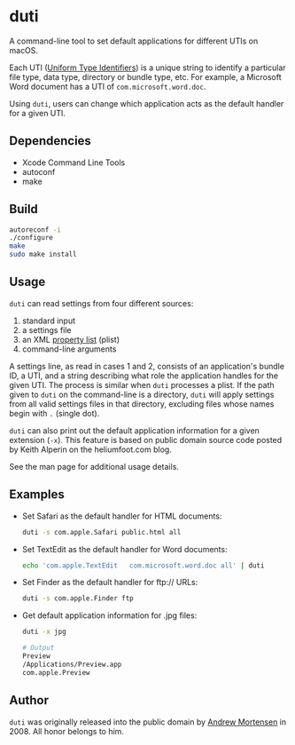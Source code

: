 # duti

A command-line tool to set default applications for different UTIs on macOS.

Each UTI ([Uniform Type Identifiers](https://developer.apple.com/library/content/documentation/FileManagement/Conceptual/understanding_utis/understand_utis_intro/understand_utis_intro.html)) is a unique string to identify a particular file type, data type, directory or bundle type, etc. For example, a Microsoft Word document has a UTI of `com.microsoft.word.doc`.

Using `duti`, users can change which application acts as the default handler for a given UTI.

## Dependencies

- Xcode Command Line Tools
- autoconf
- make

## Build

```sh
autoreconf -i
./configure
make
sudo make install
```

## Usage

`duti` can read settings from four different sources:

1. standard input
2. a settings file
3. an XML [property list](https://en.wikipedia.org/wiki/Property_list) (plist)
4. command-line arguments

A settings line, as read in cases 1 and 2, consists of an application's bundle
ID, a UTI, and a string describing what role the application handles for the
given UTI. The process is similar when `duti` processes a plist. If the path
given to `duti` on the command-line is a directory, `duti` will apply settings
from all valid settings files in that directory, excluding files whose names
begin with `.` (single dot).

`duti` can also print out the default application information for a given
extension (`-x`). This feature is based on public domain source code posted
by Keith Alperin on the heliumfoot.com blog.

See the man page for additional usage details.

## Examples

- Set Safari as the default handler for HTML documents:

  ```sh
  duti -s com.apple.Safari public.html all
  ```

- Set TextEdit as the default handler for Word documents:

  ```sh
  echo 'com.apple.TextEdit   com.microsoft.word.doc all' | duti
  ```

- Set Finder as the default handler for ftp:// URLs:

  ```sh
  duti -s com.apple.Finder ftp
  ```

- Get default application information for .jpg files:

  ```sh
  duti -x jpg

  # Output
  Preview
  /Applications/Preview.app
  com.apple.Preview
  ```

## Author

`duti` was originally released into the public domain by [Andrew Mortensen](https://github.com/moretension) in 2008. All honor belongs to him.
